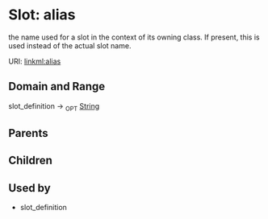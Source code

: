 
# Slot: alias


the name used for a slot in the context of its owning class.  If present, this is used instead of the actual slot name.

URI: [linkml:alias](https://w3id.org/linkml/alias)


## Domain and Range

slot_definition ->  <sub>OPT</sub>
 [String](types/String.md)

## Parents


## Children


## Used by

 * slot_definition
